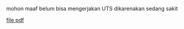 mohon maaf belum bisa mengerjakan UTS dikarenakan sedang sakit 

<a href="[312210214_Muhammad Verdy_UTS.pdf](https://github.com/Mverdy22A2/UTS-analisa-kebutuhan-sistem-/files/15365556/312210214_Muhammad.Verdy_UTS.pdf)
">file pdf</a>
